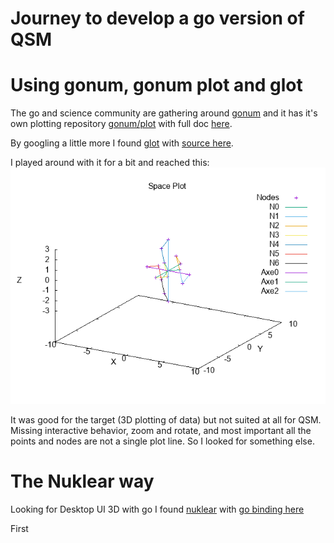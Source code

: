 # Journey to develop a go version of QSM

# Using gonum, gonum plot and glot
The go and science community are gathering around [gonum](https://gonum.org/) and it has it's own plotting repository [gonum/plot](https://github.com/gonum/plot) with full doc [here](https://godoc.org/gonum.org/v1/plot).

By googling a little more I found [glot](https://medium.com/@Arafat./introducing-glot-the-plotting-library-for-golang-3133399948a1) with [source here](https://github.com/Arafatk/glot).

I played around with it for a bit and reached this:
![](https://github.com/freddy33/qsm-go/raw/master/docs/SpaceDots.png)

It was good for the target (3D plotting of data) but not suited at all for QSM. Missing interactive behavior, zoom and rotate, and most important all the points and nodes are not a single plot line.
So I looked for something else.

# The Nuklear way
Looking for Desktop UI 3D with go I found [nuklear](https://github.com/vurtun/nuklear) with [go binding here](https://github.com/golang-ui/nuklear)


First 
